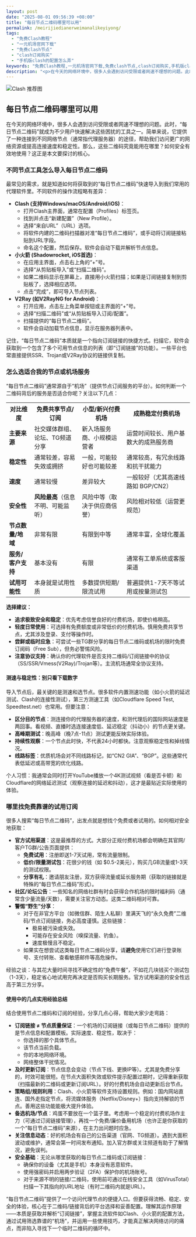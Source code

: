 ```yaml
---
layout: post
date: "2025-08-01 09:56:39 +08:00"
title: "每日节点二维码哪里可以用"
permalink: /meirijiedianerweimanalikeyiyong/
tags:
  - "免费Clash教程"
  - "一元机场官网下载"
  - "免费clash节点"
  - "clash订阅购买"
  - "手机版clash的配置怎么弄"
keywords: "免费Clash教程,一元机场官网下载,免费clash节点,clash订阅购买,手机版clash的配置怎么弄"
description: "<p>在今天的网络环境中，很多人会遇到访问受限或者网速不理想的问题。此时，“每日节点二维码”就成为不少用户快速解决这些困扰的工具之一。简单来说，它提供了一种连接到不同网络节点（通常指代理服务器）的途径，帮助我们访问更广的网络资源或提高连接速度和稳定性。那么，这些二维码究竟能用在哪里？如何安全有效地使用？这正是本文要探讨的核心。</p>"
---
```


![Clash 推荐图](https://clashjd.github.io/assets/img/clash节点推荐.png)

## 每日节点二维码哪里可以用

<p>在今天的网络环境中，很多人会遇到访问受限或者网速不理想的问题。此时，“每日节点二维码”就成为不少用户快速解决这些困扰的工具之一。简单来说，它提供了一种连接到不同网络节点（通常指代理服务器）的途径，帮助我们访问更广的网络资源或提高连接速度和稳定性。那么，这些二维码究竟能用在哪里？如何安全有效地使用？这正是本文要探讨的核心。</p>
<h3>不同节点工具怎么导入每日节点二维码</h3>
<p>最常见的需求，就是知道如何将获取到的“每日节点二维码”快速导入到我们常用的代理软件里。不同软件的操作流程略有差异：</p>
<ul>
<li><strong>Clash (支持Windows/macOS/Android/iOS)</strong>：
<ul>
<li>打开Clash主界面，通常在配置（Profiles）标签页。</li>
<li>找到并点击“新建配置”（New Profile）。</li>
<li>选择“来自URL”（URL）选项。</li>
<li>将软件内建的二维码扫描器对准“每日节点二维码”，或手动将订阅链接粘贴到URL字段。</li>
<li>命名这个配置，然后保存。软件会自动下载并解析节点信息。</li>
</ul>
</li>
<li><strong>小火箭 (Shadowrocket, iOS首选)</strong>：
<ul>
<li>在应用主界面，点击右上角的“+”号。</li>
<li>选择“从剪贴板导入”或“扫描二维码”。</li>
<li>如果二维码显示在屏幕上，直接用小火箭扫描；如果是订阅链接复制到剪贴板了，选择相应选项。</li>
<li>点击“完成”，即可导入节点列表。</li>
</ul>
</li>
<li><strong>V2Ray (如V2RayNG for Android)</strong>：
<ul>
<li>打开应用，点击左上角菜单按钮或主界面的“+”号。</li>
<li>选择“扫描二维码”或“从剪贴板导入订阅/配置”。</li>
<li>扫描提供的“每日节点二维码”。</li>
<li>软件会自动加载节点信息，显示在服务器列表中。</li>
</ul>
</li>
</ul>
<p>记住，“每日节点二维码”本质就是一个指向订阅链接的快捷方式。扫描它，软件会获取到一个包含了多个可用节点信息的列表（即“订阅链接”的功能）。一些平台也常直接提供SSR、Trojan或V2Ray协议的链接供复制。</p>
<h3>怎么选适合我的节点或机场服务</h3>
<p>“每日节点二维码”通常源自于“机场”（提供节点订阅服务的平台）。如何判断一个二维码背后的服务是否适合你呢？关注以下几点：</p>
<table>
<tr>
<th>对比维度</th>
<th>免费共享节点/订阅</th>
<th>小型/新兴付费机场</th>
<th>成熟稳定付费机场</th>
</tr>
<tr>
<td><strong>主要来源</strong></td>
<td>社交媒体群组、论坛、TG频道分享</td>
<td>新入场服务商、小规模运营者</td>
<td>运营时间较长、用户基数大的成熟服务商</td>
</tr>
<tr>
<td><strong>稳定性</strong></td>
<td>通常较差，容易失效或拥挤</td>
<td>一般，可能较好也可能较差</td>
<td>通常较高，有冗余线路和抗干扰能力</td>
</tr>
<tr>
<td><strong>速度</strong></td>
<td>通常较慢</td>
<td>差异较大</td>
<td>一般较好（尤其高速线路如 BGP/CN2）</td>
</tr>
<tr>
<td><strong>安全性</strong></td>
<td><strong>风险最高</strong>（信息不明、可能监听）</td>
<td>风险中等（取决于供应商信誉）</td>
<td>风险相对较低（运营更规范）</td>
</tr>
<tr>
<td><strong>节点数量/地域</strong></td>
<td>非常有限</td>
<td>有限到中等</td>
<td>通常丰富，全球化覆盖</td>
</tr>
<tr>
<td><strong>服务/客户支持</td>
<td>基本没有</td>
<td>有限</td>
<td>通常有工单系统或客服渠道</td>
</tr>
<tr>
<td><strong>试用可能性</strong></td>
<td>本身就是试用性质</td>
<td>多数提供短期/限流试用</td>
<td>普遍提供1-7天不等试用或按量测试包</td>
</tr>
</table>
<p><strong>选择建议：</strong></p>
<ul>
<li><strong>追求极致安全和稳定</strong>：优先考虑信誉良好的付费机场，即使价格稍高。</li>
<li><strong>轻度日常使用</strong>：可选择有免费额度或非常低价的付费机场。慎用免费共享节点，尤其涉及登录、支付等操作时。</li>
<li><strong>尝鲜或临时应急</strong>：可尝试一些TG群分享的每日节点二维码或机场的限时免费订阅码（Free Sub），但务必警惕风险。</li>
<li><strong>注意协议支持</strong>：确认你的代理软件是否支持二维码/订阅链接中的协议（SS/SSR/Vmess(V2Ray)/Trojan等）。主流机场通常全协议支持。</li>
</ul>
<h4>测速与稳定性：别只看下载数字</h4>
<p>导入节点后，最关键的是测速和选节点。很多软件内置测速功能（如小火箭的延迟测试、Clash的连接性测试），第三方测速工具（如Cloudflare Speed Test, Speedtest.net）也常用。但要注意：</p>
<ul>
<li><strong>区分目的节点</strong>：测连接你的代理服务器的速度，和测代理后的国际网站速度是两回事。看视频、直播时选连接速度低、延迟稳定（抖动小）的节点更关键。</li>
<li><strong>高峰期测试</strong>：晚高峰（晚7点-11点）测试更能反映实际体验。</li>
<li><strong>持续性观察</strong>：一个节点此时快，不代表24小时都快。注意观察稳定性和掉线情况。</li>
<li><strong>线路标签</strong>：优质机场会对不同线路标记，如“CN2 GIA”、“BGP”。这些通常代表低延迟或高带宽的优化线路。</li>
</ul>
<p>个人习惯：我通常会同时打开YouTube播放一个4K测试视频（看是否卡顿）和Cloudflare的网络延迟测试（观察连接的延迟和抖动），这才是最贴近实际使用的体验。</p>
<h3>哪里找免费靠谱的试用订阅</h3>
<p>很多人搜索“每日节点二维码”，出发点就是想找个免费或者试用的。如何相对安全地获取：</p>
<ul>
<li><strong>官方试用渠道</strong>：这是最推荐的方式。大部分正规付费机场都会明确在其官网/客户TG群/公告页面提供：
<ul>
<li><strong>免费试用</strong>：注册即送1-7天试用，常有流量限制。</li>
<li><strong>低价/限量测试包</strong>：花很少的钱（如 $0.5-2美元），购买几GB流量或1-3天的测试权限。</li>
<li><strong>分享有礼</strong>：邀请朋友注册，双方获得流量或延长服务期（获取的链接就是特殊的“每日节点二维码”形式）。</li>
</ul>
</li>
<li><strong>社区/论坛公告</strong>：一些知名的网络社群有时会获得合作机场的限时福利码（通常含少量流量/天数），需要关注官方动态。这类二维码相对可靠。</li>
<li><strong>警惕“野生”分享</strong>：
<ul>
<li>对于在非官方平台（如微信群、陌生人私聊）里满天飞的“永久免费”二维码/节点订阅链接，务必高度谨慎。这些链接：
<ul>
<li>极易被污染或失效。</li>
<li>可能存在安全风险（嗅探流量、钓鱼）。</li>
<li>速度极慢且不稳定。</li>
</ul>
</li>
<li>如果实在想尝试这类每日节点二维码分享，请<strong>避免</strong>使用它们进行登录账号、支付转账、查看敏感邮件等高危操作。</li>
</ul>
</li>
</ul>
<p>经验之谈：与其花大量时间寻找不确定性的“免费午餐”，不如花几块钱买个测试包（1-3天），稳定省心地试用完再决定是否购买长期服务。官方试用渠道的安全性远高于第三方分享。</p>
<h4>使用中的几点实用经验总结</h4>
<p>结合使用节点二维码和订阅的经验，分享几点心得，帮助大家少走弯路：</p>
<ul>
<li><strong>订阅链接 ≠ 节点质量保证</strong>：一个机场的订阅链接（或每日节点二维码）提供的是节点信息和配置模板。实际速度、稳定性，取决于：
<ul>
<li>你选择的那个具体节点。</li>
<li>该节点当前负载。</li>
<li>你的本地网络环境。</li>
<li>网络整体干扰情况。</li>
</ul>
</li>
<li><strong>及时更新订阅</strong>：节点信息会变动（节点下线、更换IP等）。尤其是免费分享的，时效可能很短。在节点大面积失效或软件提示配置过期时，记得重新获取（扫描最新的二维码或更新订阅URL）。好的付费机场会自动更新后台节点。</li>
<li><strong>策略组/规则利用</strong>：Clash、小火箭等软件支持设置规则。例如：国内网站直连、国外走指定节点，将流媒体服务（Netflix/Disney+）指向支持解锁的节点。善用这些功能能极大提升体验。</li>
<li><strong>备选机场/节点</strong>：鸡蛋不要放在一个篮子里。考虑用一个稳定的付费机场作主力（可通过订阅链接管理），再找一个免费/廉价备用机场（也许正是你获取的一个“每日节点二维码”来源），在主力出问题时应急。</li>
<li><strong>关注信息动态</strong>：好的机场会有自己的公告渠道（官网、TG频道）。遇到大面积波动或维护，通常会第一时间发布通知。加入官方群或关注频道有助于了解情况，避免误判。</li>
<li><strong>安全基础</strong>：无论从哪里获取的每日节点二维码或订阅链接：
<ul>
<li>确保你的设备（尤其是手机）本身没有恶意软件。</li>
<li>使用强密码并启用两步验证（2FA）保护你的机场账号。</li>
<li>对于来源不明的链接/二维码，使用前可通过在线安全工具（如VirusTotal）扫描一下其指向的URL地址（有时二维码内就是URL）。</li>
</ul>
</li>
</ul>
<p>“每日节点二维码”提供了一个访问代理节点的便捷入口。但要获得流畅、稳定、安全的体验，核心在于二维码/链接背后的平台选择和妥善配置。理解其运作原理——本质是获取并解析“订阅链接”，掌握主流软件如Clash、小火箭的配置方法，通过试用筛选靠谱的“机场”，并运用一些使用技巧，才能真正解决网络访问的痛点，而非陷入寻找下一个临时二维码的循环中。</p>